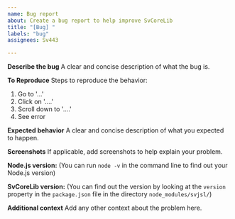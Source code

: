 ```yaml
---
name: Bug report
about: Create a bug report to help improve SvCoreLib
title: "[Bug] "
labels: "bug"
assignees: Sv443

---
```


**Describe the bug**
A clear and concise description of what the bug is.

**To Reproduce**
Steps to reproduce the behavior:
1. Go to '...'
2. Click on '....'
3. Scroll down to '....'
4. See error

**Expected behavior**
A clear and concise description of what you expected to happen.

**Screenshots**
If applicable, add screenshots to help explain your problem.

**Node.js version:**
(You can run `node -v` in the command line to find out your Node.js version)

**SvCoreLib version:**
(You can find out the version by looking at the `version` property in the `package.json` file in the directory `node_modules/svjsl/`)

**Additional context**
Add any other context about the problem here.
